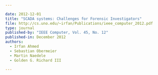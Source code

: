 ```yaml
---

date: 2012-12-01
title: "SCADA systems: Challenges for Forensic Investigators"
file: http://cs.uno.edu/~irfan/Publications/ieee_computer_2012.pdf
type: journal
published-by: "IEEE Computer, Vol. 45, No. 12"
published-in: December 2012
authors:
  - Irfan Ahmed
  - Sebastian Obermeier
  - Martin Naedele
  - Golden G. Richard III

---
```

